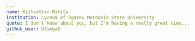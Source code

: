 ```yaml
---
name: Kizhvatkin Nikita
institution: Lyceum of Ogarev Mordovia State University
quote: I don't know about you, but I'm having a really great time...
github_user: DJsega1
---
```

